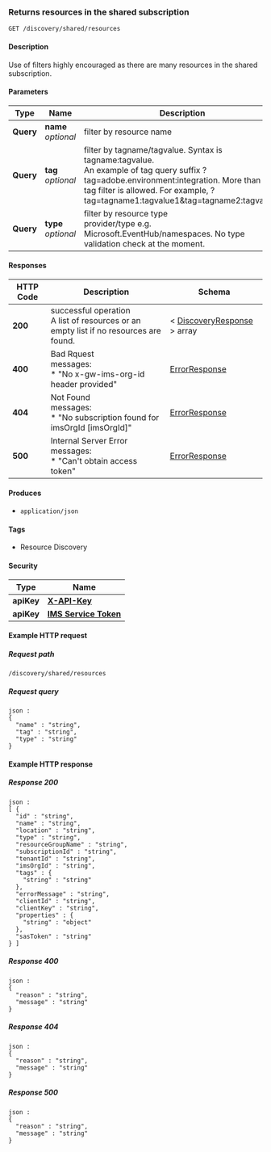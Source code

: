 
<a name="getdiscoveryresourcesshared"></a>
### Returns resources in the shared subscription
```
GET /discovery/shared/resources
```


#### Description
Use of filters highly encouraged as there are many resources in the shared subscription.


#### Parameters

|Type|Name|Description|Schema|
|---|---|---|---|
|**Query**|**name**  <br>*optional*|filter by resource name|string|
|**Query**|**tag**  <br>*optional*|filter by tagname/tagvalue. Syntax is tagname:tagvalue.<br>An example of tag query suffix ?tag=adobe.environment:integration. More than 1 tag filter is allowed. For example, ?tag=tagname1:tagvalue1&tag=tagname2:tagvalue2|< string > array(multi)|
|**Query**|**type**  <br>*optional*|filter by resource type <br>provider/type e.g. Microsoft.EventHub/namespaces. No type validation check at the moment.|string|


#### Responses

|HTTP Code|Description|Schema|
|---|---|---|
|**200**|successful operation<br>A list of resources or an empty list if no resources are found.|< [DiscoveryResponse](../definitions/DiscoveryResponse.md#discoveryresponse) > array|
|**400**|Bad Rquest<br>messages:<br>* "No x-gw-ims-org-id header provided"|[ErrorResponse](../definitions/ErrorResponse.md#errorresponse)|
|**404**|Not Found<br>messages:<br>* "No subscription found for imsOrgId [imsOrgId]"|[ErrorResponse](../definitions/ErrorResponse.md#errorresponse)|
|**500**|Internal Server Error<br>messages:<br>* "Can't obtain access token"|[ErrorResponse](../definitions/ErrorResponse.md#errorresponse)|


#### Produces

* `application/json`


#### Tags

* Resource Discovery


#### Security

|Type|Name|
|---|---|
|**apiKey**|**[X-API-Key](security.md#x-api-key)**|
|**apiKey**|**[IMS Service Token](security.md#ims-service-token)**|


#### Example HTTP request

##### Request path
```
/discovery/shared/resources
```


##### Request query
```
json :
{
  "name" : "string",
  "tag" : "string",
  "type" : "string"
}
```


#### Example HTTP response

##### Response 200
```
json :
[ {
  "id" : "string",
  "name" : "string",
  "location" : "string",
  "type" : "string",
  "resourceGroupName" : "string",
  "subscriptionId" : "string",
  "tenantId" : "string",
  "imsOrgId" : "string",
  "tags" : {
    "string" : "string"
  },
  "errorMessage" : "string",
  "clientId" : "string",
  "clientKey" : "string",
  "properties" : {
    "string" : "object"
  },
  "sasToken" : "string"
} ]
```


##### Response 400
```
json :
{
  "reason" : "string",
  "message" : "string"
}
```


##### Response 404
```
json :
{
  "reason" : "string",
  "message" : "string"
}
```


##### Response 500
```
json :
{
  "reason" : "string",
  "message" : "string"
}
```



